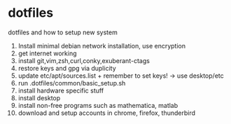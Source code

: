 dotfiles
=============

dotfiles and how to setup new system

01. Install minimal debian network installation, use encryption
02. get internet working
03. install git,vim,zsh,curl,conky,exuberant-ctags
04. restore keys and gpg via duplicity
05. update etc/apt/sources.list + remember to set keys! -> use desktop/etc
06. run .dotfiles/common/basic_setup.sh
07. install hardware specific stuff
08. install desktop
09. install non-free programs such as mathematica, matlab
10. download and setup accounts in chrome, firefox, thunderbird
